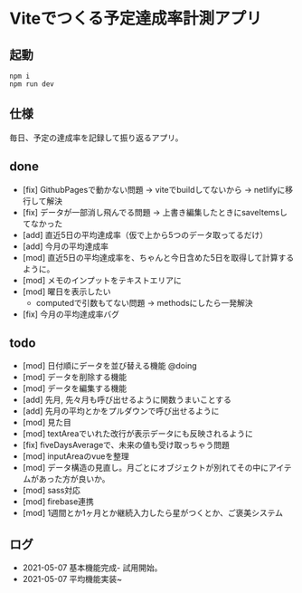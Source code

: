 # Viteでつくる予定達成率計測アプリ

## 起動
```
npm i
npm run dev
```

## 仕様
毎日、予定の達成率を記録して振り返るアプリ。

## done
* [fix] GithubPagesで動かない問題 -> viteでbuildしてないから -> netlifyに移行して解決
* [fix] データが一部消し飛んでる問題 -> 上書き編集したときにsaveItemsしてなかった
* [add] 直近5日の平均達成率（仮で上から5つのデータ取ってるだけ）
* [add] 今月の平均達成率
* [mod] 直近5日の平均達成率を、ちゃんと今日含めた5日を取得して計算するように。
* [mod] メモのインプットをテキストエリアに
* [mod] 曜日を表示したい
  * computedで引数もてない問題 -> methodsにしたら一発解決
* [fix] 今月の平均達成率バグ

## todo
* [mod] 日付順にデータを並び替える機能 @doing
* [mod] データを削除する機能
* [mod] データを編集する機能
* [add] 先月, 先々月も呼び出せるように関数うまいことする
* [add] 先月の平均とかをプルダウンで呼び出せるように
* [mod] 見た目
* [mod] textAreaでいれた改行が表示データにも反映されるように
* [fix] fiveDaysAverageで、未来の値も受け取っちゃう問題
* [mod] inputAreaのvueを整理
* [mod] データ構造の見直し。月ごとにオブジェクトが別れてその中にアイテムがあった方が良いか。
* [mod] sass対応
* [mod] firebase連携
* [mod] 1週間とか1ヶ月とか継続入力したら星がつくとか、ご褒美システム

## ログ
* 2021-05-07 基本機能完成- 試用開始。
* 2021-05-07 平均機能実装~
